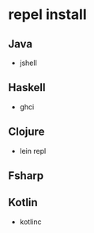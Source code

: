 # repel install

## Java
- jshell

## Haskell
- ghci

## Clojure
- lein repl

## Fsharp

## Kotlin
- kotlinc
